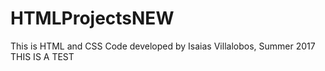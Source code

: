# HTMLProjectsNEW
This is HTML and CSS Code developed by Isaias Villalobos, Summer 2017
THIS IS A TEST 
